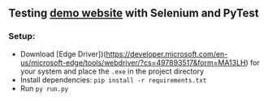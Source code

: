 ## Testing [demo website](https://demowebshop.tricentis.com/) with Selenium and PyTest
### Setup:
- Download [Edge Driver])(https://developer.microsoft.com/en-us/microsoft-edge/tools/webdriver/?cs=497893517&form=MA13LH) for your system and place the `.exe` in the project directory
- Install dependencies: `pip install -r requirements.txt`
- Run `py run.py`
